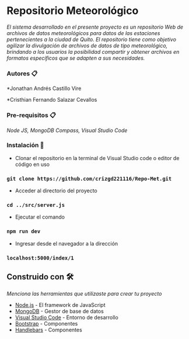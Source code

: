 # Repositorio Meteorológico

_El sistema desarrollado en el presente proyecto es un repositorio Web de archivos de datos meteorológicos para datos de las estaciones pertenecientes a la ciudad de Quito. El repositorio tiene como objetivo agilizar la divulgación de archivos de datos de tipo meteorológico, brindando a los usuarios la posibilidad compartir y obtener archivos en formatos específicos que se adapten a sus necesidades._

### Autores 📋

*Jonathan Andrés Castillo Vire

*Cristhian Fernando Salazar Cevallos

### Pre-requisitos 📋

_Node JS, MongoDB Compass, Visual Studio Code_


### Instalación 🔧

* Clonar el repositorio en la terminal de Visual Studio code o editor de código en uso
### `git clone https://github.com/crizgd221116/Repo-Met.git `
* Acceder al directorio del proyecto
### `cd ../src/server.js`
* Ejecutar el comando 
### `npm run dev `
* Ingresar desde el navegador a la dirección
### `localhost:5000/index/1 `



## Construido con 🛠️

_Menciona las herramientas que utilizaste para crear tu proyecto_

* [Node.js](https://nodejs.org/es/) - El framework de JavaScript
* [MongoDB](https://www.mongodb.com/es) - Gestor de base de datos
* [Visual Studio Code](https://code.visualstudio.com) - Entorno de desarrollo
* [Bootstrap](https://getbootstrap.com) - Componentes
* [Handlebars](https://handlebarsjs.com) - Componentes
